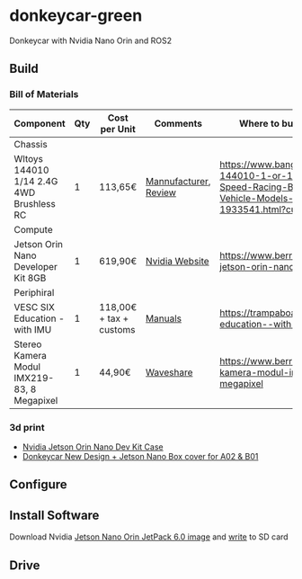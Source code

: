 # donkeycar-green
Donkeycar with Nvidia Nano Orin and ROS2


## Build
### Bill of Materials

| Component | Qty | Cost per Unit | Comments | Where to buy (from Germany) |
| ---       | --- | ---           | ---      | ---  |
| Chassis |
| Wltoys 144010 1/14 2.4G 4WD Brushless RC | 1 | 113,65€ | [Mannufacturer](https://www.wl-toys.com/Wltoys-144010-Car-Parts-813-814-1904-1.htm), [Review](https://www.quadifyrc.com/rccarreviews/wl-toys-144010-brushless-rc-car-review-must-do-tuning-all-you-need-to-know) | https://www.banggood.com/de/Wltoys-144010-1-or-14-2_4G-4WD-High-Speed-Racing-Brushless-RC-Car-Vehicle-Models-75km-or-h-p-1933541.html?cur_warehouse=CZ |
| Compute |
| Jetson Orin Nano Developer Kit 8GB     | 1 | 619,90€         | [Nvidia Website](https://www.nvidia.com/en-us/autonomous-machines/embedded-systems/jetson-orin/)      | https://www.berrybase.de/nvidia-jetson-orin-nano-developer-kit-8gb  |
| Periphiral |
| VESC SIX Education - with IMU | 1 | 118,00€ + tax + customs | [Manuals](https://trampaboards.com/vesc-six-education--with-imu-p-34332.html#manuals) | https://trampaboards.com/vesc-six-education--with-imu-p-34332.html |
| Stereo Kamera Modul IMX219-83, 8 Megapixel      | 1 | 44,90€          | [Waveshare](https://www.waveshare.com/wiki/IMX219-83_Stereo_Camera)     | https://www.berrybase.de/en/stereo-kamera-modul-imx219-83-8-megapixel  |


### 3d print
* [Nvidia Jetson Orin Nano Dev Kit Case](https://www.thingiverse.com/thing:6436888#google_vignette)
* [Donkeycar New Design + Jetson Nano Box cover for A02 & B01](https://www.thingiverse.com/thing:4309677)



## Configure

## Install Software
Download Nvidia [Jetson Nano Orin JetPack 6.0 image](https://developer.nvidia.com/embedded/jetpack) and [write](https://developer.nvidia.com/embedded/learn/get-started-jetson-orin-nano-devkit#write) to SD card

## Drive
